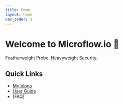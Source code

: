 ```yaml
---  
title: Home  
layout: home  
nav_order: 1  
---  
```


# Welcome to Microflow.io 🎉  

Featherweight Probe. Heavyweight Security.  

## Quick Links  
- [My blogs](docs/guide.md)  
- [User Guide](docs/example.md)
- [FAQ]

